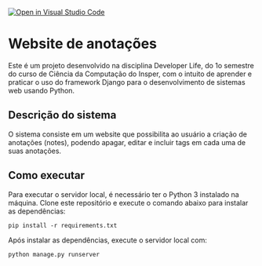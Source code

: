 [![Open in Visual Studio Code](https://classroom.github.com/assets/open-in-vscode-718a45dd9cf7e7f842a935f5ebbe5719a5e09af4491e668f4dbf3b35d5cca122.svg)](https://classroom.github.com/online_ide?assignment_repo_id=12756466&assignment_repo_type=AssignmentRepo)
# Website de anotações

Este é um projeto desenvolvido na disciplina Developer Life, do 1o semestre do curso de Ciência da Computação do Insper, com o intuito de aprender e praticar o uso do framework Django para o desenvolvimento de sistemas web usando Python.

## Descrição do sistema

O sistema consiste em um website que possibilita ao usuário a criação de anotações (notes), podendo apagar, editar e incluir tags em cada uma de suas anotações.

## Como executar

Para executar o servidor local, é necessário ter o Python 3 instalado na máquina. Clone este repositório e execute o comando abaixo para instalar as dependências:

```
pip install -r requirements.txt
```

Após instalar as dependências, execute o servidor local com:

```
python manage.py runserver
```
